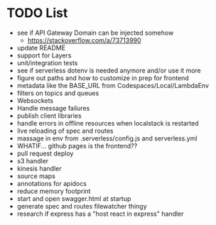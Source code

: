 # TODO List

- see if API Gateway Domain can be injected somehow
  - https://stackoverflow.com/a/73713990
- update README
- support for Layers
- unit/integration tests
- see if serverless dotenv is needed anymore and/or use it more
- figure out paths and how to customize in prep for frontend
- metadata like the BASE_URL from Codespaces/Local/LambdaEnv
- filters on topics and queues
- Websockets
- Handle message failures
- publish client libraries
- handle errors in offline resources when localstack is restarted
- live reloading of spec and routes
- massage in env from .serverless/config.js and serverless.yml
- WHATIF... github pages is the frontend??
- pull request deploy
- s3 handler
- kinesis handler
- source maps
- annotations for apidocs
- reduce memory footprint
- start and open swagger.html at startup
- generate spec and routes filewatcher thingy
- research if express has a "host react in express" handler
